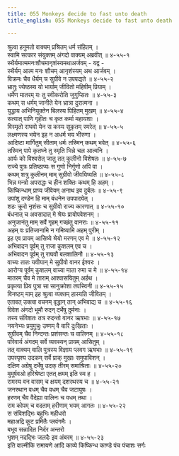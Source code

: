 ```yaml
---
title: 055 Monkeys decide to fast unto death
title_english: 055 Monkeys decide to fast unto death

---
```


<div class="audioEmbed"  caption="श्रीराम-हरिसीताराममूर्ति-घनपाठिभ्यां वचनम्" src="https://archive.org/download/Ramayana-recitation-Sriram-harisItArAmamUrti-Ghanapaati-v2/Kanda_4/Kanda_4_KSK-055-Monkeys_decide_to_fast_unto_death.mp3"></div>

श्रुत्वा हनुमतो वाक्यम् प्रश्रितम् धर्म संहितम् ।  
स्वामि सत्कार संयुक्तम् अंगदो वाक्यम् अब्रवीत् ॥ ४-५५-१  
स्थैर्यमात्ममनःशौचमानृशंस्यमथाअर्जवम् - यद्व -  
स्थैर्यम् आत्म मनः शौचम् आनृशंस्यम् अथ आर्जवम् ।  
विक्रमः चैव धैर्यम् च सुग्रीवे न उपपद्यते ॥ ४-५५-२  
भ्रातुः ज्येष्ठस्य यो भार्याम् जीवितो महिषीम् प्रियाम् ।  
धर्मेण मातरम् यः तु स्वीकरोति जुगुप्सितः ॥ ४-५५-३  
कथम् स धर्मम् जानीते येन भ्रात्रा दुरात्मना ।  
युद्धाय अभिनियुक्तेन बिलस्य पिहितम् मुखम् ॥ ४-५५-४  
सत्यात् पाणि गृहीतः च कृत कर्मा महायशाः ।  
विस्मृतो राघवो येन स कस्य सुकृतम् स्मरेत् ॥ ४-५५-५  
लक्ष्मणस्य भयेन इह न अधर्म भय भीरुणा ।  
आदिष्टा मार्गितुम् सीताम् धर्मः तस्मिन् कथम् भवेत् ॥ ४-५५-६  
तस्मिन् पापे कृतघ्ने तु स्मृति भिन्ने चल आत्मनि ।  
आर्यः को विश्वसेत् जातु तत् कुलीनो विशेषतः ॥ ४-५५-७  
राज्ये पुत्रः प्रतिष्ठाप्यः स गुणो निर्गुणो अपि वा ।  
कथम् शत्रु कुलीनम् माम् सुग्रीवो जीवयिष्यति ॥ ४-५५-८  
भिन्न मन्त्रो अपराद्धः च हीन शक्तिः कथम् हि अहम् ।  
किष्किन्धाम् प्राप्य जीवेयम् अनाथ इव दुर्बलः ॥ ४-५५-९  
उपांशु दण्डेन हि माम् बंधनेन उपपादयेत् ।  
शठः क्रूरो नृशंसः च सुग्रीवो राज्य कारणात् ॥ ४-५५-१०  
बंधनात् च अवसादात् मे श्रेयः प्रायोपवेशनम् ।  
अनुजानंतु माम् सर्वे गृहम् गच्छंतु वानराः ॥ ४-५५-११  
अहम् वः प्रतिजानामि न गमिष्यामि अहम् पुरीम् ।  
इह एव प्रायम् आसिष्ये श्रेयो मरणम् एव मे ॥ ४-५५-१२  
अभिवादन पूर्वम् तु राजा कुशलम् एव च ।  
अभिवादन पूर्वम् तु राघवौ बलशालिनौ ॥ ४-५५-१३  
वाच्यः तातः यवीयान् मे सुग्रीवो वानर ईश्वरः ।  
आरोग्य पूर्वम् कुशलम् वाच्या माता रुमा च मे ॥ ४-५५-१४  
मातरम् चैव मे ताराम् आश्वासयितुम् अर्हथ ।  
प्रकृत्या प्रिय पुत्रा सा सानुक्रोशा तपस्विनी ॥ ४-५५-१५  
विनष्टम् माम् इह श्रुत्वा व्यक्तम् हास्यति जीवितम् ।  
एतावत् उक्त्वा वचनम् वृद्धान् तान् अभिवाद्य च ॥ ४-५५-१६  
विवेश अंगदो भूमौ रुदन् दर्भेषु दुर्मनाः ।  
तस्य संविशतः तत्र रुदन्तो वानर ऋषभाः ॥ ४-५५-१७  
नयनेभ्यः प्रमुमुचुः उष्णम् वै वारि दुःखिताः ।  
सुग्रीवम् चैव निन्दन्तः प्रशंसन्तः च वालिनम् ॥ ४-५५-१८  
परिवार्य अंगदम् सर्वे व्यवस्यन् प्रायम् आसितुम् ।  
तत् वाक्यम् वालि पुत्रस्य विज्ञाय प्लवग ऋषभाः ॥ ४-५५-१९  
उपस्पृश्य उदकम् सर्वे प्राक् मुखाः समुपाविशन् ।  
दक्षिण अग्रेषु दर्भेषु उदक् तीरम् समाश्रिताः ॥ ४-५५-२०  
मुमूर्षवओ हरिश्रेष्टा एतत् क्षमम् इति स्म ह ।  
रामस्य वन वासम् च क्षयम् दशरथस्य च ॥ ४-५५-२१  
जनस्थान वधम् चैव वधम् चैव जटायुषः ।  
हरणम् चैव वैदेह्या वालिनः च वधम् तथा ।  
राम कोपम् च वदताम् हरीणाम् भयम् आगतः ॥ ४-५५-२२  
स संविशद्भिः बहुभिः महीधरो  
महाअद्रि कूट प्रमितैः प्लवंगमैः ।  
बभूव सन्नादित निर्दर अन्तरो  
भृशम् नदद्भिः जलदैः इव अंबरम् ॥ ४-५५-२३  
इति वाल्मीकि रामायणे आदि काव्ये किष्किन्ध काण्डे पंच पंचाशः सर्गः